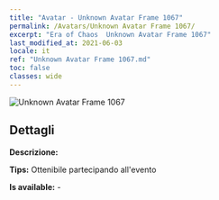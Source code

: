 ```yaml
---
title: "Avatar - Unknown Avatar Frame 1067"
permalink: /Avatars/Unknown Avatar Frame 1067/
excerpt: "Era of Chaos  Unknown Avatar Frame 1067"
last_modified_at: 2021-06-03
locale: it
ref: "Unknown Avatar Frame 1067.md"
toc: false
classes: wide
---
```

 ![Unknown Avatar Frame 1067](/images/a/avatarFrame_67.png)

## Dettagli

 **Descrizione:**  

 **Tips:** Ottenibile partecipando all'evento 

 **Is available:**  - 

